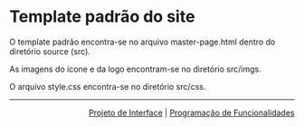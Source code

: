 # Template padrão do site

O template padrão encontra-se no arquivo master-page.html dentro do diretório source (src). 

As imagens do ícone e da logo encontram-se no diretório src/imgs. 

O arquivo style.css encontra-se no diretório src/css.

</div>

<hr>
 
<p align="right"><a href="./interface.md">Projeto de Interface</a> | <a href="./development.md">Programação de Funcionalidades</a></p>